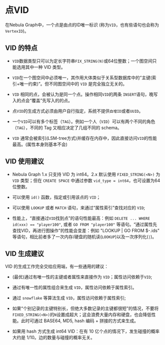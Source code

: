 # 点VID

在Nebula Graph中，一个点是由点的ID唯一标识 (称为`VID`，也有些语句也会称为`VertexID`)。

## VID 的特点

- `VID`数据类型只可以为定长字符串`FIX_STRING(N)`或64位整数；一个图空间只能选用其中一种 VID 类型。

- `VID`在一个图空间中必须唯一，其作用大体类似于关系型数据库中的“主键(索引+唯一约束)”。但不同图空间中的 `VID` 是完全独立无关的。

- `VID` 相同的点，会被认为是同一个点。操作相同`VID`的两条 `INSERT`语句，晚写入的点会“覆盖”先写入的的点。

- 点`VID`的生成方式必须由用户自行指定，系统不提供`自增ID`或者`UUID`。

- 一个`VID`可以有多个标签（`TAG`）。例如一个人（`VID`）可以有两个不同的角色（`TAG`），不同的 Tag 又相应决定了几组不同的 schema。

-  `VID` 通常会被索引(LSM-tree方式)并缓存在内存中，因此直接访问`VID`的性能最高。(属性本身则基本不会)

## VID 使用建议

- Nebula Graph 1.x 只支持 VID 为 int64。2.x 默认使用 `FIXED_STRING(<N>)` 为 `VID` 类型；但在 `CREATE SPACE` 中通过参数 `vid_type = int64`，也可设置为64位整数。

- 可以使用 `id()` 函数，指定或引用该点的 `VID`；

- 可以使用 `LOOKUP` 或者 `MATCH` 语句，来通过“属性索引”查找对应的 `VID`;

- 性能上，“直接通过`VID`找到点”的语句性能最高：例如 `DELETE ... WHERE id(xxx) == "player100"`, 或者 `GO FROM "player100"` 等语句。“通过属性先查找VID，再进行图操作”的性能会变差：例如 "LOOKUP | GO FROM $-.ids" 等语句，相比前者多了一次内存/硬盘的随机读(`LOOKUP`)以及一次序列化(`|`)。

## VID 生成建议 

VID 的生成工作完全交给应用端，有一些通用的建议：

- (最优)通过有唯一性的主键或者属性来直接作为 `VID`；属性访问依赖于`VID`;

- 通过有唯一性的属性组合来生成 `VID`，属性访问依赖于属性索引。

- 通过 `snowflake` 等算法生成 `VID`，属性访问依赖于属性索引;

- 如果“个别记录的主键特别长，但绝大多数记录的主键都很短”的情况，不要将`FIXED_STRING(<N>)`的`N`设置成超大；这会浪费大量内存和硬盘，也会降低性能。此时可通过 BASE64, MD5, hash 编码 + 拼接的方式来生成。

- 如果用 hash 方式生成 int64 VID：在有 10 亿个点的情况下，发生碰撞的概率大约是 1/10。边的数量与碰撞的概率无关。

